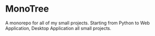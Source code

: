 # MonoTree

A monorepo for all of my small projects. Starting from Python to Web Application, Desktop Application all small projects.
